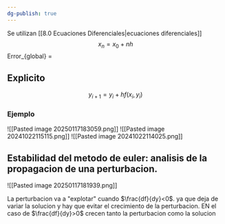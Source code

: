 ```yaml
---
dg-publish: true
---
```

Se utilizan [[8.0 Ecuaciones Diferenciales|ecuaciones diferenciales]]
$$x_{n}=x_{0}+nh $$
Error_{global} = 


## Explicito
$$y_{i+1}=y_{i}+hf(x_{i}, y_{i})$$

### Ejemplo 
![[Pasted image 20250117183059.png]]
![[Pasted image 20241022115115.png]]
![[Pasted image 20241022114025.png]]

## Estabilidad del metodo de euler: analisis de la propagacion de una perturbacion.

![[Pasted image 20250117181939.png]]

La perturbacion va a "explotar" cuando $\frac{df}{dy}<0$. ya que deja de variar la solucion y hay que evitar el crecimiento de la perturbacion. EN el caso de $\frac{df}{dy}>0$ crecen tanto la perturbacion como la solucion
